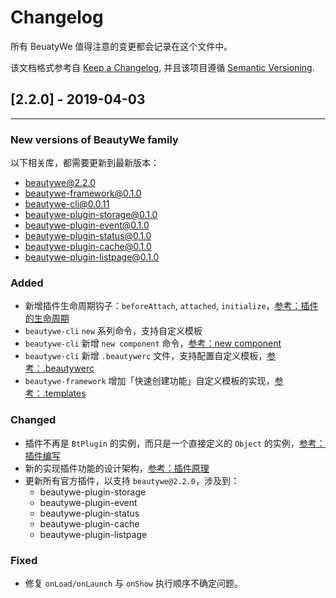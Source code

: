 # Changelog

所有 BeuatyWe 值得注意的变更都会记录在这个文件中。

该文档格式参考自 [Keep a Changelog](https://keepachangelog.com/en/1.0.0/),
并且该项目遵循 [Semantic Versioning](https://semver.org/spec/v2.0.0.html).

## [2.2.0] - 2019-04-03

--------

### New versions of BeautyWe family

以下相关库，都需要更新到最新版本：

- beautywe@2.2.0
- beautywe-framework@0.1.0
- beautywe-cli@0.0.11
- beautywe-plugin-storage@0.1.0
- beautywe-plugin-event@0.1.0
- beautywe-plugin-status@0.1.0
- beautywe-plugin-cache@0.1.0
- beautywe-plugin-listpage@0.1.0

### Added
- 新增插件生命周期钩子：`beforeAttach`, `attached`, `initialize`，[参考：插件的生命周期](/contents/core/plugin/how-to-work.md#插件的生命周期)
- `beautywe-cli`  `new` 系列命令，支持自定义模板
- `beautywe-cli` 新增 `new component` 命令，[参考：new component](/contents/cli.md#new-component)
- `beautywe-cli` 新增 `.beautywerc` 文件，支持配置自定义模板，[参考：.beautywerc](/contents/cli.md#beautywerc)
- `beautywe-framework` 增加「快速创建功能」自定义模板的实现，[参考：.templates](/contents/framework/structure.md#templates)

### Changed
- 插件不再是 `BtPlugin` 的实例，而只是一个直接定义的 `Object` 的实例，[参考：插件编写](/contents/core/plugin/write.md)
- 新的实现插件功能的设计架构，[参考：插件原理](/contents/core/plugin/how-to-work.md)
- 更新所有官方插件，以支持 `beautywe@2.2.0`，涉及到：
    - beautywe-plugin-storage
    - beautywe-plugin-event
    - beautywe-plugin-status
    - beautywe-plugin-cache
    - beautywe-plugin-listpage

### Fixed
- 修复 `onLoad/onLaunch` 与 `onShow` 执行顺序不确定问题。
